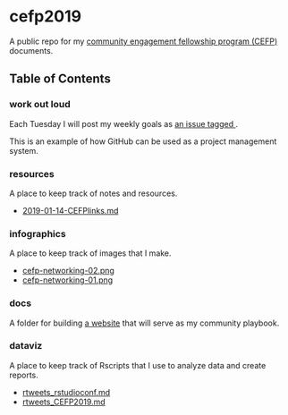 # cefp2019
 
A public repo for my [community engagement fellowship program (CEFP)](https://www.aaas.org/programs/community-engagement-fellows) documents.

## Table of Contents

### work out loud

Each Tuesday I will post my weekly goals as [an issue tagged ](https://github.com/raynamharris/cefp2019/issues?utf8=%E2%9C%93&q=is%3Aissue+label%3Aworkoutloud+).

This is an example of how GitHub can be used as a project management system. 


### resources

A place to keep track of notes and resources.
 
- [2019-01-14-CEFPlinks.md](resources/2019-01-14-CEFPlinks.md)

### infographics

A place to keep track of images that I make.
 
- [cefp-networking-02.png](infographics/cefp-networking-02.png)
- [cefp-networking-01.png](infographics/cefp-networking-01.png)

### docs

A folder for building [a website](https://raynamharris.github.io/cefp2019/) that will serve as my community playbook.  
 

### dataviz

A place to keep track of Rscripts that I use to analyze data and create reports.
 
- [rtweets_rstudioconf.md](dataviz/rtweets_rstudioconf.md)
- [rtweets_CEFP2019.md](dataviz/rtweets_CEFP2019.md)

